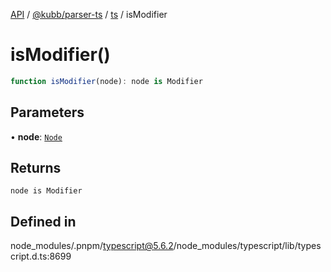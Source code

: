 [API](../../../../../packages.md) / [@kubb/parser-ts](../../../index.md) / [ts](../index.md) / isModifier

# isModifier()

```ts
function isModifier(node): node is Modifier
```

## Parameters

• **node**: [`Node`](../interfaces/Node.md)

## Returns

`node is Modifier`

## Defined in

node\_modules/.pnpm/typescript@5.6.2/node\_modules/typescript/lib/typescript.d.ts:8699
